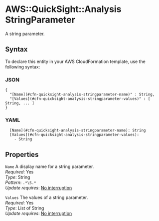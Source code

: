 # AWS::QuickSight::Analysis StringParameter<a name="aws-properties-quicksight-analysis-stringparameter"></a>

A string parameter\.

## Syntax<a name="aws-properties-quicksight-analysis-stringparameter-syntax"></a>

To declare this entity in your AWS CloudFormation template, use the following syntax:

### JSON<a name="aws-properties-quicksight-analysis-stringparameter-syntax.json"></a>

```
{
  "[Name](#cfn-quicksight-analysis-stringparameter-name)" : String,
  "[Values](#cfn-quicksight-analysis-stringparameter-values)" : [ String, ... ]
}
```

### YAML<a name="aws-properties-quicksight-analysis-stringparameter-syntax.yaml"></a>

```
  [Name](#cfn-quicksight-analysis-stringparameter-name): String
  [Values](#cfn-quicksight-analysis-stringparameter-values): 
    - String
```

## Properties<a name="aws-properties-quicksight-analysis-stringparameter-properties"></a>

`Name`  <a name="cfn-quicksight-analysis-stringparameter-name"></a>
A display name for a string parameter\.  
*Required*: Yes  
*Type*: String  
*Pattern*: `.*\S.*`  
*Update requires*: [No interruption](https://docs.aws.amazon.com/AWSCloudFormation/latest/UserGuide/using-cfn-updating-stacks-update-behaviors.html#update-no-interrupt)

`Values`  <a name="cfn-quicksight-analysis-stringparameter-values"></a>
The values of a string parameter\.  
*Required*: Yes  
*Type*: List of String  
*Update requires*: [No interruption](https://docs.aws.amazon.com/AWSCloudFormation/latest/UserGuide/using-cfn-updating-stacks-update-behaviors.html#update-no-interrupt)